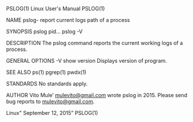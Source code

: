 PSLOG(1)                                                                                                                                          Linux User's Manual                                                                                                                                          PSLOG(1)

NAME
       pslog- report current logs path of a process

SYNOPSIS
       pslog pid...
       pslog -V

DESCRIPTION
       The pslog command reports the current working logs of a process.

GENERAL OPTIONS
       -V  show version  Displays version of program.

SEE ALSO
       ps(1) pgrep(1) pwdx(1)

STANDARDS
       No standards apply.

AUTHOR
       Vito Mule’ <mulevito@gmail.com> wrote pslog in 2015. Please send bug reports to  <mulevito@gmail.com>.

Linux"                                                                                                                                            September 12, 2015”                                                                                                                                          PSLOG(1)
